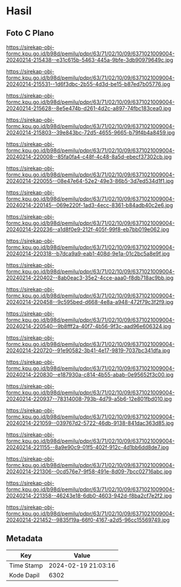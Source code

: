 # Hasil

## Foto C Plano

https://sirekap-obj-formc.kpu.go.id/b98d/pemilu/pdpr/63/71/02/10/09/6371021009004-20240214-215438--e31c615b-5463-445a-9bfe-3db90979649c.jpg

https://sirekap-obj-formc.kpu.go.id/b98d/pemilu/pdpr/63/71/02/10/09/6371021009004-20240214-215531--1d6f3dbc-2b55-4d3d-be15-b87ed7b05776.jpg

https://sirekap-obj-formc.kpu.go.id/b98d/pemilu/pdpr/63/71/02/10/09/6371021009004-20240214-215628--8e5e474b-d261-4d2c-a897-74fbc183cea0.jpg

https://sirekap-obj-formc.kpu.go.id/b98d/pemilu/pdpr/63/71/02/10/09/6371021009004-20240214-215803--39e843bc-72d5-4655-9665-b79f4b4a8459.jpg

https://sirekap-obj-formc.kpu.go.id/b98d/pemilu/pdpr/63/71/02/10/09/6371021009004-20240214-220008--85fa0fa4-c48f-4c48-8a5d-ebecf37302cb.jpg

https://sirekap-obj-formc.kpu.go.id/b98d/pemilu/pdpr/63/71/02/10/09/6371021009004-20240214-220055--08e47e64-52e2-49e3-86b5-3d7ed534d1f1.jpg

https://sirekap-obj-formc.kpu.go.id/b98d/pemilu/pdpr/63/71/02/10/09/6371021009004-20240214-220145--069e220f-1ad3-4ecc-8361-b84adb40c2e6.jpg

https://sirekap-obj-formc.kpu.go.id/b98d/pemilu/pdpr/63/71/02/10/09/6371021009004-20240214-220236--a1d8f0e9-212f-405f-99f8-eb7bb019e062.jpg

https://sirekap-obj-formc.kpu.go.id/b98d/pemilu/pdpr/63/71/02/10/09/6371021009004-20240214-220318--b7dca9a9-eab1-408d-9e1a-01c2bc5a8e9f.jpg

https://sirekap-obj-formc.kpu.go.id/b98d/pemilu/pdpr/63/71/02/10/09/6371021009004-20240214-220402--8ab0eac3-35e2-4cce-aaa0-f8db718ac9bb.jpg

https://sirekap-obj-formc.kpu.go.id/b98d/pemilu/pdpr/63/71/02/10/09/6371021009004-20240214-220458--9c595bed-d668-4e8a-a948-472f79c3f2f9.jpg

https://sirekap-obj-formc.kpu.go.id/b98d/pemilu/pdpr/63/71/02/10/09/6371021009004-20240214-220540--9b8fff2a-40f7-4b56-9f3c-aad96e606324.jpg

https://sirekap-obj-formc.kpu.go.id/b98d/pemilu/pdpr/63/71/02/10/09/6371021009004-20240214-220720--91e90582-3b41-4e17-9819-7037bc341dfa.jpg

https://sirekap-obj-formc.kpu.go.id/b98d/pemilu/pdpr/63/71/02/10/09/6371021009004-20240214-220830--e187930a-c814-4b55-abab-0e95652f3c00.jpg

https://sirekap-obj-formc.kpu.go.id/b98d/pemilu/pdpr/63/71/02/10/09/6371021009004-20240214-220937--78314008-793b-4d79-a5b6-12e801fbd010.jpg

https://sirekap-obj-formc.kpu.go.id/b98d/pemilu/pdpr/63/71/02/10/09/6371021009004-20240214-221059--039767d2-5722-46db-9138-841dac363d85.jpg

https://sirekap-obj-formc.kpu.go.id/b98d/pemilu/pdpr/63/71/02/10/09/6371021009004-20240214-221155--8a9e90c9-01f5-402f-912c-4d1bb6dd8de7.jpg

https://sirekap-obj-formc.kpu.go.id/b98d/pemilu/pdpr/63/71/02/10/09/6371021009004-20240214-221306--0cd576e7-9f58-491e-8d09-7bcc02716abc.jpg

https://sirekap-obj-formc.kpu.go.id/b98d/pemilu/pdpr/63/71/02/10/09/6371021009004-20240214-221358--46243e18-6db0-4603-942d-f8ba2cf7e2f2.jpg

https://sirekap-obj-formc.kpu.go.id/b98d/pemilu/pdpr/63/71/02/10/09/6371021009004-20240214-221452--9835f19a-66f0-4167-a2d5-96cc15569749.jpg


## Metadata

| Key        | Value               |
| ---------- | ------------------- |
| Time Stamp | 2024-02-19 21:03:16 |
| Kode Dapil | 6302                |



